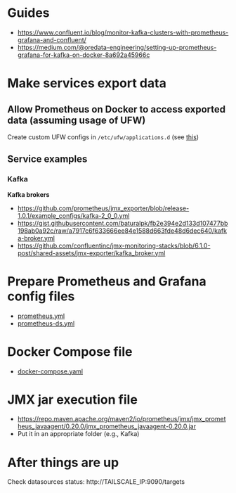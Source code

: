 # Guides
- https://www.confluent.io/blog/monitor-kafka-clusters-with-prometheus-grafana-and-confluent/
- https://medium.com/@oredata-engineering/setting-up-prometheus-grafana-for-kafka-on-docker-8a692a45966c


# Make services export data
## Allow Prometheus on Docker to access exported data (assuming usage of UFW)
Create custom UFW configs in `/etc/ufw/applications.d` (see [this](../_computer_hierarchy/etc/ufw/applications.d))
## Service examples
### Kafka
**Kafka brokers**
- https://github.com/prometheus/jmx_exporter/blob/release-1.0.1/example_configs/kafka-2_0_0.yml
- https://gist.githubusercontent.com/baturalpk/fb2e394e2d133d107477bb198ab0a92c/raw/a7917c6f633666ee84e1588d663fde48d6dec640/kafka-broker.yml
- https://github.com/confluentinc/jmx-monitoring-stacks/blob/6.1.0-post/shared-assets/jmx-exporter/kafka_broker.yml


# Prepare Prometheus and Grafana config files
- [prometheus.yml](prometheus/prometheus.yml)
- [prometheus-ds.yml](grafana/provisioning/datasources/prometheus-ds.yml)


# Docker Compose file
- [docker-compose.yaml](docker-compose.yaml)


# JMX jar execution file
- https://repo.maven.apache.org/maven2/io/prometheus/jmx/jmx_prometheus_javaagent/0.20.0/jmx_prometheus_javaagent-0.20.0.jar
- Put it in an appropriate folder (e.g., Kafka)


# After things are up
Check datasources status: http://TAILSCALE_IP:9090/targets
